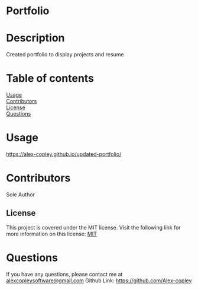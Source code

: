 
# Portfolio

# Description  
Created portfolio to display projects and resume  

# Table of contents  
[Usage](#usage)  
[Contributors](#contributors)  
[License](#license)  
[Questions](#questions)  

# Usage  
https://alex-copley.github.io/updated-portfolio/

# Contributors  
Sole Author  

## License
  This project is covered under the MIT license. Visit the following link for more information on this license: [MIT](https://opensource.org/licenses/MIT)  


# Questions  
If you have any questions, please contact me at alexcopleysoftware@gmail.com
Github Link: https://github.com/Alex-copley 
